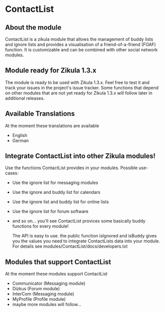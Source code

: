 ContactList
===========

## About the module

ContactList is a zikula module that allows the management of buddy lists and ignore lists and provides a visualisation of a friend-of-a-friend (FOAF) function.
It is customizable and can be combined with other social network modules.

## Module ready for Zikula 1.3.x

The module is ready to be used with Zikula 1.3.x.
Feel free to test it and track your issues in the project's issue tracker.
Some functions that depend on other modules that are not yet ready for Zikula 1.3.x will follow later in additional releases.

## Available Translations

At the moment these translations are available
- English
- German

## Integrate ContactList into other Zikula modules!

Use the functions ContactList provides in your modules. Possible use-cases:
- Use the ignore list for messaging modules
- Use the ignore and buddy list for calendars
- Use the ignore list and buddy list for online lists
- Use the ignore list for forum software
- and so on... you'll see ContactList provices some basically 
  buddy functions for every module!
  
	The API is easy to use. the public function isIgnored and isBuddy gives you the values you need to integrate ContactLists data into your module. 
	For details see modules/ContactList/docs/developers.txt

## Modules that support ContactList

At the moment these modules support ContactList
- Communicator (Messaging module)
- Dizkus (Forum module)
- InterCom (Messaging module)
- MyProfile (Profile module)
- maybe more modules will follow...
